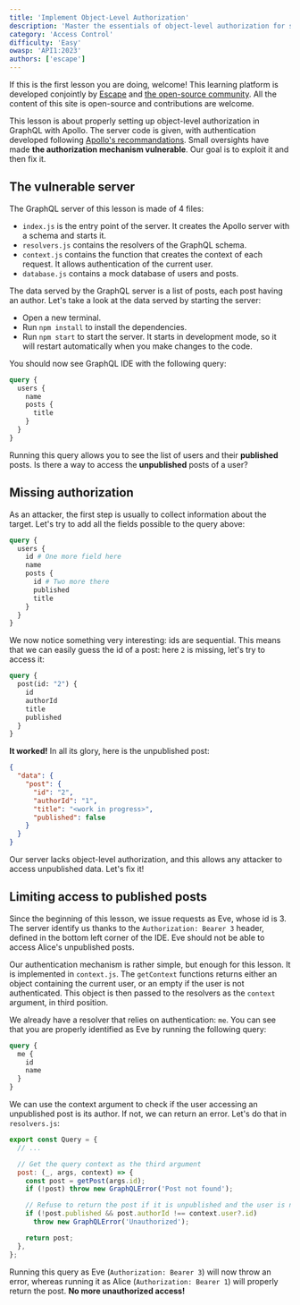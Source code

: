 ```yaml
---
title: 'Implement Object-Level Authorization'
description: 'Master the essentials of object-level authorization for secure data access and improved application security.'
category: 'Access Control'
difficulty: 'Easy'
owasp: 'API1:2023'
authors: ['escape']
---
```


If this is the first lesson you are doing, welcome! This learning platform is developed conjointly by [Escape](https://escape.tech/) and [the open-source community](https://github.com/Escape-Technologies/graphql-security-academy). All the content of this site is open-source and contributions are welcome.

This lesson is about properly setting up object-level authorization in GraphQL with Apollo. The server code is given, with authentication developed following [Apollo's recommandations](https://www.apollographql.com/docs/apollo-server/security/authentication/). Small oversights have made **the authorization mechanism vulnerable**. Our goal is to exploit it and then fix it.

## The vulnerable server

The GraphQL server of this lesson is made of 4 files:

- `index.js` is the entry point of the server. It creates the Apollo server with a schema and starts it.
- `resolvers.js` contains the resolvers of the GraphQL schema.
- `context.js` contains the function that creates the context of each request. It allows authentication of the current user.
- `database.js` contains a mock database of users and posts.

The data served by the GraphQL server is a list of posts, each post having an author. Let's take a look at the data served by starting the server:

- Open a new terminal.
- Run `npm install` to install the dependencies.
- Run `npm start` to start the server. It starts in development mode, so it will restart automatically when you make changes to the code.

You should now see GraphQL IDE with the following query:

```graphql
query {
  users {
    name
    posts {
      title
    }
  }
}
```

Running this query allows you to see the list of users and their **published** posts. Is there a way to access the **unpublished** posts of a user?

## Missing authorization

As an attacker, the first step is usually to collect information about the target. Let's try to add all the fields possible to the query above:

```graphql
query {
  users {
    id # One more field here
    name
    posts {
      id # Two more there
      published
      title
    }
  }
}
```

We now notice something very interesting: ids are sequential. This means that we can easily guess the id of a post: here `2` is missing, let's try to access it:

```graphql
query {
  post(id: "2") {
    id
    authorId
    title
    published
  }
}
```

**It worked!** In all its glory, here is the unpublished post:

```json
{
  "data": {
    "post": {
      "id": "2",
      "authorId": "1",
      "title": "<work in progress>",
      "published": false
    }
  }
}
```

Our server lacks object-level authorization, and this allows any attacker to access unpublished data. Let's fix it!

## Limiting access to published posts

Since the beginning of this lesson, we issue requests as Eve, whose id is 3. The server identify us thanks to the `Authorization: Bearer 3` header, defined in the bottom left corner of the IDE. Eve should not be able to access Alice's unpublished posts.

Our authentication mechanism is rather simple, but enough for this lesson. It is implemented in `context.js`. The `getContext` functions returns either an object containing the current user, or an empty if the user is not authenticated. This object is then passed to the resolvers as the `context` argument, in third position.

We already have a resolver that relies on authentication: `me`. You can see that you are properly identified as Eve by running the following query:

```graphql
query {
  me {
    id
    name
  }
}
```

We can use the context argument to check if the user accessing an unpublished post is its author. If not, we can return an error. Let's do that in `resolvers.js`:

```js
export const Query = {
  // ...

  // Get the query context as the third argument
  post: (_, args, context) => {
    const post = getPost(args.id);
    if (!post) throw new GraphQLError('Post not found');

    // Refuse to return the post if it is unpublished and the user is not its author
    if (!post.published && post.authorId !== context.user?.id)
      throw new GraphQLError('Unauthorized');

    return post;
  },
};
```

Running this query as Eve (`Authorization: Bearer 3`) will now throw an error, whereas running it as Alice (`Authorization: Bearer 1`) will properly return the post. **No more unauthorized access!**
